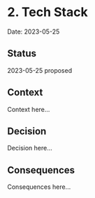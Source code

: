 # 2. Tech Stack

Date: 2023-05-25

## Status

2023-05-25 proposed

## Context

Context here...

## Decision

Decision here...

## Consequences

Consequences here...

